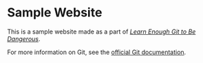 # Sample Website

This is a sample website made as a part of [*Learn Enough Git to Be Dangerous*](https://www.learnenough.com/git-tutorial).

For more information on Git, see the
[official Git documentation](https://git-scm.com/).